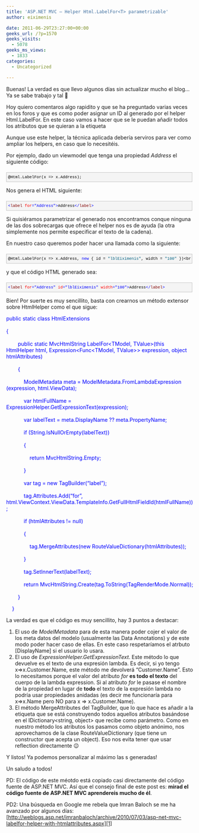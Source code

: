 ```yaml
---
title: 'ASP.NET MVC – Helper Html.LabelFor<T> parametrizable'
author: eiximenis

date: 2011-06-29T23:27:00+00:00
geeks_url: /?p=1570
geeks_visits:
  - 5078
geeks_ms_views:
  - 1833
categories:
  - Uncategorized

---
```

Buenas! La verdad es que llevo algunos días sin actualizar mucho el blog... Ya se sabe trabajo y tal 🙂

Hoy quiero comentaros algo rapidito y que se ha preguntado varias veces en los foros y que es como poder asignar un ID al <label /> generado por el helper Html.LabelFor<T>. En este caso vamos a hacer que se le puedan añadir todos los atributos que se quieran a la etiqueta <label />

Aunque use este helper, la técnica aplicada debería serviros para ver como ampliar los helpers, en caso que lo necesitéis.

Por ejemplo, dado un viewmodel que tenga una propiedad _Address_ el siguiente código:

<div id="codeSnippetWrapper" style="text-align: left; line-height: 12pt; background-color: #f4f4f4; margin: 20px 0px 10px; width: 97.5%; font-family: 'Courier New', courier, monospace; direction: ltr; max-height: 200px; font-size: 8pt; overflow: auto; cursor: text; border: silver 1px solid; padding: 4px;">
  <pre id="codeSnippet" style="text-align: left; line-height: 12pt; background-color: #f4f4f4; margin: 0em; width: 100%; font-family: 'Courier New', courier, monospace; direction: ltr; color: black; font-size: 8pt; overflow: visible; border-style: none; padding: 0px;">@Html.LabelFor(x =&gt; x.Address);</pre>
</div>

Nos genera el HTML siguiente:

<div id="codeSnippetWrapper" style="text-align: left; line-height: 12pt; background-color: #f4f4f4; margin: 20px 0px 10px; width: 97.5%; font-family: 'Courier New', courier, monospace; direction: ltr; max-height: 200px; font-size: 8pt; overflow: auto; cursor: text; border: silver 1px solid; padding: 4px;">
  <pre id="codeSnippet" style="text-align: left; line-height: 12pt; background-color: #f4f4f4; margin: 0em; width: 100%; font-family: 'Courier New', courier, monospace; direction: ltr; color: black; font-size: 8pt; overflow: visible; border-style: none; padding: 0px;"><span style="color: #0000ff">&lt;</span><span style="color: #800000">label</span> <span style="color: #ff0000">for</span><span style="color: #0000ff">="Address"</span><span style="color: #0000ff">&gt;</span>Address<span style="color: #0000ff">&lt;/</span><span style="color: #800000">label</span><span style="color: #0000ff">&gt;</span></pre>
</div>

Si quisiéramos parametrizar el <label /> generado nos encontramos conque ninguna de las dos sobrecargas que ofrece el helper nos es de ayuda (la otra simplemente nos permite especificar el texto de la cadena).

En nuestro caso queremos poder hacer una llamada como la siguiente:

<div id="codeSnippetWrapper" style="text-align: left; line-height: 12pt; background-color: #f4f4f4; margin: 20px 0px 10px; width: 97.5%; font-family: 'Courier New', courier, monospace; direction: ltr; max-height: 200px; font-size: 8pt; overflow: auto; cursor: text; border: silver 1px solid; padding: 4px;">
  <pre id="codeSnippet" style="text-align: left; line-height: 12pt; background-color: #f4f4f4; margin: 0em; width: 100%; font-family: 'Courier New', courier, monospace; direction: ltr; color: black; font-size: 8pt; overflow: visible; border-style: none; padding: 0px;">@Html.LabelFor(x =&gt; x.Address, <span style="color: #0000ff">new</span> { id = <span style="color: #006080">"lblEiximenis"</span>, width = <span style="color: #006080">"100"</span> })&lt;br /&gt;</pre>
</div>

y que el código HTML generado sea:

<div id="codeSnippetWrapper" style="text-align: left; line-height: 12pt; background-color: #f4f4f4; margin: 20px 0px 10px; width: 97.5%; font-family: 'Courier New', courier, monospace; direction: ltr; max-height: 200px; font-size: 8pt; overflow: auto; cursor: text; border: silver 1px solid; padding: 4px;">
  <pre id="codeSnippet" style="text-align: left; line-height: 12pt; background-color: #f4f4f4; margin: 0em; width: 100%; font-family: 'Courier New', courier, monospace; direction: ltr; color: black; font-size: 8pt; overflow: visible; border-style: none; padding: 0px;"><span style="color: #0000ff">&lt;</span><span style="color: #800000">label</span> <span style="color: #ff0000">for</span><span style="color: #0000ff">="Address"</span> <span style="color: #ff0000">id</span><span style="color: #0000ff">="lblEiximenis"</span> <span style="color: #ff0000">width</span><span style="color: #0000ff">="100"</span><span style="color: #0000ff">&gt;</span>Address<span style="color: #0000ff">&lt;/</span><span style="color: #800000">label</span><span style="color: #0000ff">&gt;</span></pre>
</div>

Bien! Por suerte es muy sencillito, basta con crearnos un método extensor sobre HtmlHelper como el que sigue:

<span style="color: #0000ff;">public static class HtmlExtensions<br /> <br />{<br /> <br />&nbsp;&nbsp;&nbsp;&nbsp;&nbsp;&nbsp;&nbsp; public static MvcHtmlString LabelFor<TModel, TValue>(this HtmlHelper<TModel> html, Expression<Func<TModel, TValue>> expression, object htmlAttributes)<br /> <br />&nbsp;&nbsp;&nbsp;&nbsp;&nbsp;&nbsp;&nbsp; {<br /> <br />&nbsp;&nbsp;&nbsp;&nbsp;&nbsp;&nbsp;&nbsp;&nbsp;&nbsp;&nbsp;&nbsp; ModelMetadata meta = ModelMetadata.FromLambdaExpression (expression, html.ViewData);<br /> <br />&nbsp;&nbsp;&nbsp;&nbsp;&nbsp;&nbsp;&nbsp;&nbsp;&nbsp;&nbsp;&nbsp; var htmlFullName = ExpressionHelper.GetExpressionText(expression);<br /> <br />&nbsp;&nbsp;&nbsp;&nbsp;&nbsp;&nbsp;&nbsp;&nbsp;&nbsp;&nbsp;&nbsp; var labelText = meta.DisplayName ?? meta.PropertyName;<br /> <br />&nbsp;&nbsp;&nbsp;&nbsp;&nbsp;&nbsp;&nbsp;&nbsp;&nbsp;&nbsp;&nbsp; if (String.IsNullOrEmpty(labelText))<br /> <br />&nbsp;&nbsp;&nbsp;&nbsp;&nbsp;&nbsp;&nbsp;&nbsp;&nbsp;&nbsp;&nbsp; {<br /> <br />&nbsp;&nbsp;&nbsp;&nbsp;&nbsp;&nbsp;&nbsp;&nbsp;&nbsp;&nbsp;&nbsp;&nbsp;&nbsp;&nbsp;&nbsp; return MvcHtmlString.Empty;<br /> <br />&nbsp;&nbsp;&nbsp;&nbsp;&nbsp;&nbsp;&nbsp;&nbsp;&nbsp;&nbsp;&nbsp; }<br /> <br />&nbsp;&nbsp;&nbsp;&nbsp;&nbsp;&nbsp;&nbsp;&nbsp;&nbsp;&nbsp;&nbsp; var tag = new TagBuilder(&#8220;label&#8221;);<br /> <br />&nbsp;&nbsp;&nbsp;&nbsp;&nbsp;&nbsp;&nbsp;&nbsp;&nbsp;&nbsp;&nbsp; tag.Attributes.Add(&#8220;for&#8221;, html.ViewContext.ViewData.TemplateInfo.GetFullHtmlFieldId(htmlFullName));<br /> <br />&nbsp;&nbsp;&nbsp;&nbsp;&nbsp;&nbsp;&nbsp;&nbsp;&nbsp;&nbsp;&nbsp; if (htmlAttributes != null)<br /> <br />&nbsp;&nbsp;&nbsp;&nbsp;&nbsp;&nbsp;&nbsp;&nbsp;&nbsp;&nbsp;&nbsp; {<br /> <br />&nbsp;&nbsp;&nbsp;&nbsp;&nbsp;&nbsp;&nbsp;&nbsp;&nbsp;&nbsp;&nbsp;&nbsp;&nbsp;&nbsp;&nbsp; tag.MergeAttributes(new RouteValueDictionary(htmlAttributes));<br /> <br />&nbsp;&nbsp;&nbsp;&nbsp;&nbsp;&nbsp;&nbsp;&nbsp;&nbsp;&nbsp;&nbsp; }<br /> <br />&nbsp;&nbsp;&nbsp;&nbsp;&nbsp;&nbsp;&nbsp;&nbsp;&nbsp;&nbsp;&nbsp; tag.SetInnerText(labelText);<br /> <br />&nbsp;&nbsp;&nbsp;&nbsp;&nbsp;&nbsp;&nbsp;&nbsp;&nbsp;&nbsp;&nbsp; return MvcHtmlString.Create(tag.ToString(TagRenderMode.Normal));<br /> <br />&nbsp;&nbsp;&nbsp;&nbsp;&nbsp;&nbsp;&nbsp; }</span>

<span style="color: #0000ff;">&nbsp;&nbsp;&nbsp; }</span>

La verdad es que el código es muy sencillito, hay 3 puntos a destacar:

  1. El uso de _ModelMetadata_ para de esta manera poder cojer el valor de los meta datos del modelo (usualmente las Data Annotations) y de este modo poder hacer caso de ellas. En este caso respetaríamos el atrbuto [DisplayName] si el usuario lo usara. 
  2. El uso de _ExpressionHelper.GetExpressionText_. Este método lo que devuelve es el texto de una expresión lambda. Es decir, si yo tengo x=>x.Customer.Name, este método me devolverá &ldquo;Customer.Name&rdquo;. Esto lo necesitamos porque el valor del atributo _for_ **es todo el texto** del cuerpo de la lambda expression. Si al atributo _for_ le pasase el nombre de la propiedad en lugar de **todo** el texto de la expresión lambda no podría usar propiedades anidadas (es decir me funcionaría para x=>x.Name pero NO para x => x.Customer.Name). 
  3. El método MergeAttributes del TagBuilder, que lo que hace es añadir a la etiqueta que se está construyendo todos aquellos atributos basándose en el IDictionary<string, object> que recibe como parámetro. Como en nuestro método los atributos los pasamos como objeto anónimo, nos aprovechamos de la clase RouteValueDictionary (que tiene un constructor que acepta un object). Eso nos evita tener que usar reflection directamente 😉 

Y listos! Ya podemos personalizar al máximo las <label>s generadas!

Un saludo a todos!

PD: El código de este méotdo está copiado casi directamente del código fuente de ASP.NET MVC. Así que el consejo final de este post es: **mirad el código fuente de ASP.NET MVC aprendereis mucho de él**.

PD2: Una búsqueda en Google me rebela que Imran Baloch se me ha avanzado por algunos días: [http://weblogs.asp.net/imranbaloch/archive/2010/07/03/asp-net-mvc-labelfor-helper-with-htmlattributes.aspx][1]

 [1]: http://weblogs.asp.net/imranbaloch/archive/2010/07/03/asp-net-mvc-labelfor-helper-with-htmlattributes.aspx "http://weblogs.asp.net/imranbaloch/archive/2010/07/03/asp-net-mvc-labelfor-helper-with-htmlattributes.aspx"